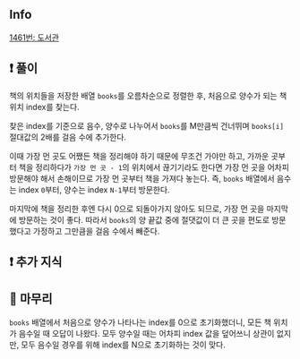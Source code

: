 ## Info

<a href="https://www.acmicpc.net/problem/1461" rel="nofollow">1461번: 도서관</a>

## ❗ 풀이
책의 위치들을 저장한 배열 `books`를 오름차순으로 정렬한 후, 처음으로 양수가 되는 책 위치 index를 찾는다.

찾은 index를 기준으로 음수, 양수로 나누어서 `books`를 M만큼씩 건너뛰며 `books[i]` 절대값의 2배를 걸음 수에 추가한다.

이때 가장 먼 곳도 어쨌든 책을 정리해야 하기 때문에 무조건 가야만 하고, 가까운 곳부터 책을 정리하다가 `가장 먼 곳 - 1`의 위치에서 끊기기라도 한다면 가장 먼 곳을 어차피 방문해야 해서 손해이므로 가장 먼 곳부터 책을 가져다 놓는다. 즉, `books` 배열에서 음수는 index `0`부터, 양수는 index `N-1`부터 방문한다.

마지막에 책을 정리한 후엔 다시 0으로 되돌아가지 않아도 되므로, 가장 먼 곳을 마지막에 방문하는 것이 좋다. 따라서 `books`의 양 끝값 중에 절댓값이 더 큰 곳을 편도로 방문했다고 가정하고 그만큼을 걸음 수에서 빼준다.

## ❗ 추가 지식


## 🙂 마무리
`books` 배열에서 처음으로 양수가 나타나는 index를 0으로 초기화했더니, 모든 책 위치가 음수일 때 오답이 나왔다. 모두 양수일 때는 어차피 index 값을 덮어쓰니 상관이 없지만, 모두 음수일 경우를 위해 index를 N으로 초기화하는 것이 맞다.